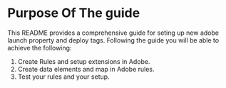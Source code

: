 # Purpose Of The guide
This README provides a comprehensive guide for seting up new adobe launch property and deploy tags. Following the guide you will be able to achieve the following:
1. Create Rules and setup extensions in Adobe.
2. Create data elements and map in Adobe rules.
3. Test your rules and your setup. 

